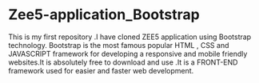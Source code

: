 # Zee5-application_Bootstrap
This is my first repository .I have cloned ZEE5 application using  Bootstrap technology.
Bootstrap is the most famous popular HTML , CSS and JAVASCRIPT framework for developing a responsive and mobile friendly websites.It is absolutely free to download and use .It is a FRONT-END framework used for easier and faster web development.
